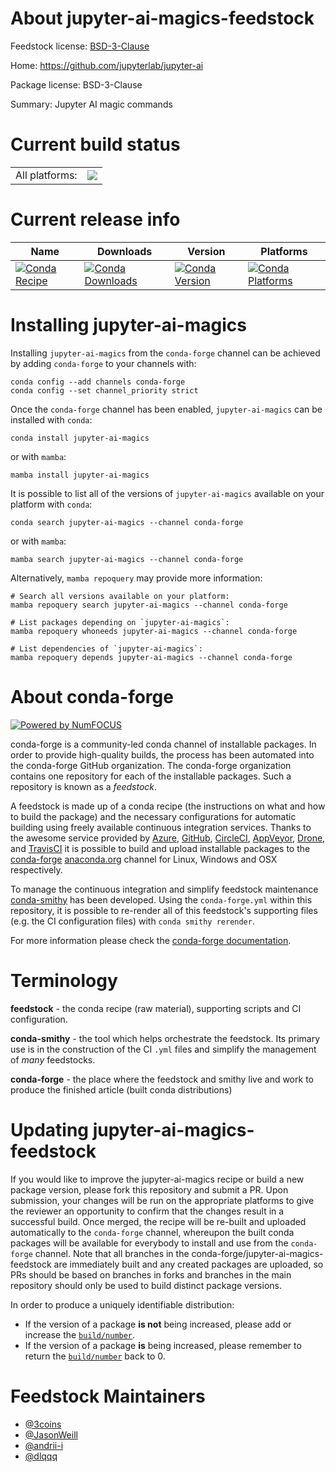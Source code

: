 About jupyter-ai-magics-feedstock
=================================

Feedstock license: [BSD-3-Clause](https://github.com/conda-forge/jupyter-ai-magics-feedstock/blob/main/LICENSE.txt)

Home: https://github.com/jupyterlab/jupyter-ai

Package license: BSD-3-Clause

Summary: Jupyter AI magic commands

Current build status
====================


<table><tr><td>All platforms:</td>
    <td>
      <a href="https://dev.azure.com/conda-forge/feedstock-builds/_build/latest?definitionId=20402&branchName=main">
        <img src="https://dev.azure.com/conda-forge/feedstock-builds/_apis/build/status/jupyter-ai-magics-feedstock?branchName=main">
      </a>
    </td>
  </tr>
</table>

Current release info
====================

| Name | Downloads | Version | Platforms |
| --- | --- | --- | --- |
| [![Conda Recipe](https://img.shields.io/badge/recipe-jupyter--ai--magics-green.svg)](https://anaconda.org/conda-forge/jupyter-ai-magics) | [![Conda Downloads](https://img.shields.io/conda/dn/conda-forge/jupyter-ai-magics.svg)](https://anaconda.org/conda-forge/jupyter-ai-magics) | [![Conda Version](https://img.shields.io/conda/vn/conda-forge/jupyter-ai-magics.svg)](https://anaconda.org/conda-forge/jupyter-ai-magics) | [![Conda Platforms](https://img.shields.io/conda/pn/conda-forge/jupyter-ai-magics.svg)](https://anaconda.org/conda-forge/jupyter-ai-magics) |

Installing jupyter-ai-magics
============================

Installing `jupyter-ai-magics` from the `conda-forge` channel can be achieved by adding `conda-forge` to your channels with:

```
conda config --add channels conda-forge
conda config --set channel_priority strict
```

Once the `conda-forge` channel has been enabled, `jupyter-ai-magics` can be installed with `conda`:

```
conda install jupyter-ai-magics
```

or with `mamba`:

```
mamba install jupyter-ai-magics
```

It is possible to list all of the versions of `jupyter-ai-magics` available on your platform with `conda`:

```
conda search jupyter-ai-magics --channel conda-forge
```

or with `mamba`:

```
mamba search jupyter-ai-magics --channel conda-forge
```

Alternatively, `mamba repoquery` may provide more information:

```
# Search all versions available on your platform:
mamba repoquery search jupyter-ai-magics --channel conda-forge

# List packages depending on `jupyter-ai-magics`:
mamba repoquery whoneeds jupyter-ai-magics --channel conda-forge

# List dependencies of `jupyter-ai-magics`:
mamba repoquery depends jupyter-ai-magics --channel conda-forge
```


About conda-forge
=================

[![Powered by
NumFOCUS](https://img.shields.io/badge/powered%20by-NumFOCUS-orange.svg?style=flat&colorA=E1523D&colorB=007D8A)](https://numfocus.org)

conda-forge is a community-led conda channel of installable packages.
In order to provide high-quality builds, the process has been automated into the
conda-forge GitHub organization. The conda-forge organization contains one repository
for each of the installable packages. Such a repository is known as a *feedstock*.

A feedstock is made up of a conda recipe (the instructions on what and how to build
the package) and the necessary configurations for automatic building using freely
available continuous integration services. Thanks to the awesome service provided by
[Azure](https://azure.microsoft.com/en-us/services/devops/), [GitHub](https://github.com/),
[CircleCI](https://circleci.com/), [AppVeyor](https://www.appveyor.com/),
[Drone](https://cloud.drone.io/welcome), and [TravisCI](https://travis-ci.com/)
it is possible to build and upload installable packages to the
[conda-forge](https://anaconda.org/conda-forge) [anaconda.org](https://anaconda.org/)
channel for Linux, Windows and OSX respectively.

To manage the continuous integration and simplify feedstock maintenance
[conda-smithy](https://github.com/conda-forge/conda-smithy) has been developed.
Using the ``conda-forge.yml`` within this repository, it is possible to re-render all of
this feedstock's supporting files (e.g. the CI configuration files) with ``conda smithy rerender``.

For more information please check the [conda-forge documentation](https://conda-forge.org/docs/).

Terminology
===========

**feedstock** - the conda recipe (raw material), supporting scripts and CI configuration.

**conda-smithy** - the tool which helps orchestrate the feedstock.
                   Its primary use is in the construction of the CI ``.yml`` files
                   and simplify the management of *many* feedstocks.

**conda-forge** - the place where the feedstock and smithy live and work to
                  produce the finished article (built conda distributions)


Updating jupyter-ai-magics-feedstock
====================================

If you would like to improve the jupyter-ai-magics recipe or build a new
package version, please fork this repository and submit a PR. Upon submission,
your changes will be run on the appropriate platforms to give the reviewer an
opportunity to confirm that the changes result in a successful build. Once
merged, the recipe will be re-built and uploaded automatically to the
`conda-forge` channel, whereupon the built conda packages will be available for
everybody to install and use from the `conda-forge` channel.
Note that all branches in the conda-forge/jupyter-ai-magics-feedstock are
immediately built and any created packages are uploaded, so PRs should be based
on branches in forks and branches in the main repository should only be used to
build distinct package versions.

In order to produce a uniquely identifiable distribution:
 * If the version of a package **is not** being increased, please add or increase
   the [``build/number``](https://docs.conda.io/projects/conda-build/en/latest/resources/define-metadata.html#build-number-and-string).
 * If the version of a package **is** being increased, please remember to return
   the [``build/number``](https://docs.conda.io/projects/conda-build/en/latest/resources/define-metadata.html#build-number-and-string)
   back to 0.

Feedstock Maintainers
=====================

* [@3coins](https://github.com/3coins/)
* [@JasonWeill](https://github.com/JasonWeill/)
* [@andrii-i](https://github.com/andrii-i/)
* [@dlqqq](https://github.com/dlqqq/)


<!-- dummy commit to enable rerendering -->


<!-- dummy commit to enable rerendering -->

